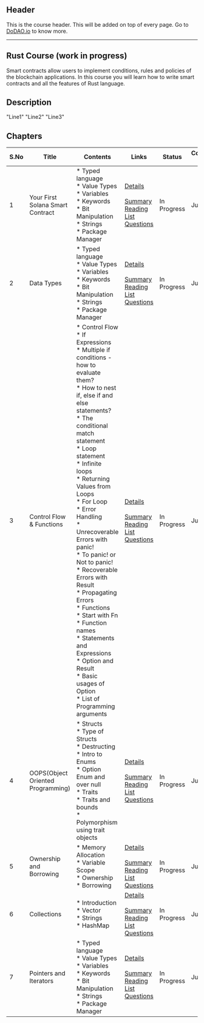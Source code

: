 ## Header
This is the course header. This will be added on top of every page. Go to [DoDAO.io](https://www.dodao.io) to know more.

 ---

 ## Rust Course (work in progress)
 Smart contracts allow users to implement conditions, rules and policies of the blockchain applications. 
In this course you will learn how to write smart contracts and all the features of Rust language.

 
 ## Description
 "Line1" 
"Line2" 
"Line3"

 
 ## Chapters
 
 | S.No        | Title       | Contents   | Links      | Status      | Completion Week |
 | ----------- | ----------- |----------- |----------- | ----------- | ----------- |
 | 1      | Your First Solana Smart Contract | * Typed language<br/> * Value Types<br/> * Variables<br/> * Keywords<br/> * Bit Manipulation<br/> * Strings<br/> * Package Manager| [Details](generated/topics/first-smart-contract.md) <br/>  <br/> [Summary](generated/summaries/data_types.md) <br/> [Reading List](generated/readings/data_types.md) <br/> [Questions](generated/questions/data_types.md) | In Progress | July 18 |
 | 2      | Data Types | * Typed language<br/> * Value Types<br/> * Variables<br/> * Keywords<br/> * Bit Manipulation<br/> * Strings<br/> * Package Manager| [Details](generated/topics/first-smart-contract.md) <br/>  <br/> [Summary](generated/summaries/data_types.md) <br/> [Reading List](generated/readings/data_types.md) <br/> [Questions](generated/questions/data_types.md) | In Progress | July 18 |
 | 3      | Control Flow & Functions | * Control Flow<br/> * If Expressions<br/> * Multiple if conditions - how to evaluate them?<br/> * How to nest if, else if and else statements?<br/> * The conditional match statement<br/> * Loop statement<br/> * Infinite loops<br/> * Returning Values from Loops<br/> * For Loop<br/> * Error Handling<br/> * Unrecoverable Errors with panic!<br/> * To panic! or Not to panic!<br/> * Recoverable Errors with Result<br/> * Propagating Errors<br/> * Functions<br/> * Start with Fn<br/> * Function names<br/> * Statements and Expressions<br/> * Option and Result<br/> * Basic usages of Option<br/> * List of Programming arguments| [Details](generated/topics/control-flow-functions.md) <br/>  <br/> [Summary](generated/summaries/control_flow.md) <br/> [Reading List](generated/readings/control_flow.md) <br/> [Questions](generated/questions/control_flow.md) | In Progress | July 18 |
 | 4      | OOPS(Object Oriented Programming) | * Structs<br/> * Type of Structs<br/> * Destructing<br/> * Intro to Enums<br/> * Option Enum and over null<br/> * Traits<br/> * Traits and bounds<br/> * Polymorphism using trait objects| [Details](generated/topics/oops.md) <br/>  <br/> [Summary](generated/summaries/oops.md) <br/> [Reading List](generated/readings/oops.md) <br/> [Questions](generated/questions/oops.md) | In Progress | July 18 |
 | 5      | Ownership and Borrowing | * Memory Allocation<br/> * Variable Scope<br/> * Ownership<br/> * Borrowing| [Details](generated/topics/owner-borrow.md) <br/>  <br/> [Summary](generated/summaries/owner_borrow.md) <br/> [Reading List](generated/readings/owner_borrow.md) <br/> [Questions](generated/questions/owner_borrow.md) | In Progress | July 18 |
 | 6      | Collections | * Introduction<br/> * Vector<br/> * Strings<br/> * HashMap| [Details](generated/topics/collections.md) <br/>  <br/> [Summary](generated/summaries/collections.md) <br/> [Reading List](generated/readings/collections.md) <br/> [Questions](generated/questions/collections.md) | In Progress | July 18 |
 | 7      | Pointers and Iterators | * Typed language<br/> * Value Types<br/> * Variables<br/> * Keywords<br/> * Bit Manipulation<br/> * Strings<br/> * Package Manager| [Details](generated/topics/point-iter.md) <br/>  <br/> [Summary](generated/summaries/data_types.md) <br/> [Reading List](generated/readings/data_types.md) <br/> [Questions](generated/questions/data_types.md) | In Progress | July 18 | 

